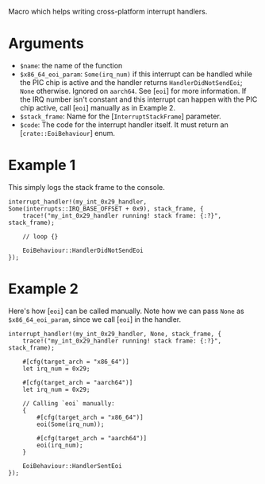 Macro which helps writing cross-platform interrupt handlers.

# Arguments

- `$name`: the name of the function
- `$x86_64_eoi_param`: `Some(irq_num)` if this interrupt can be handled while
  the PIC chip is active and the handler returns `HandlerDidNotSendEoi`; `None` otherwise.
  Ignored on `aarch64`. See [`eoi`] for more information. If the IRQ number isn't
  constant and this interrupt can happen with the PIC chip active, call [`eoi`]
  manually as in Example 2.
- `$stack_frame`: Name for the [`InterruptStackFrame`] parameter.
- `$code`: The code for the interrupt handler itself. It must return an [`crate::EoiBehaviour`] enum.

# Example 1

This simply logs the stack frame to the console.

```ignore
interrupt_handler!(my_int_0x29_handler, Some(interrupts::IRQ_BASE_OFFSET + 0x9), stack_frame, {
    trace!("my_int_0x29_handler running! stack frame: {:?}", stack_frame);

    // loop {}

    EoiBehaviour::HandlerDidNotSendEoi
});
```

# Example 2

Here's how [`eoi`] can be called manually. Note how we can pass `None` as
`$x86_64_eoi_param`, since we call [`eoi`] in the handler.

```ignore
interrupt_handler!(my_int_0x29_handler, None, stack_frame, {
    trace!("my_int_0x29_handler running! stack frame: {:?}", stack_frame);

    #[cfg(target_arch = "x86_64")]
    let irq_num = 0x29;

    #[cfg(target_arch = "aarch64")]
    let irq_num = 0x29;

    // Calling `eoi` manually:
    {
        #[cfg(target_arch = "x86_64")]
        eoi(Some(irq_num));

        #[cfg(target_arch = "aarch64")]
        eoi(irq_num);
    }

    EoiBehaviour::HandlerSentEoi
});
```
